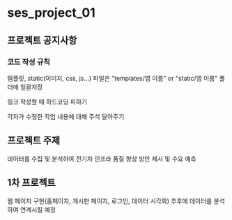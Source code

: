 # ses_project_01

## 프로젝트 공지사항
### 코드 작성 규칙

템플릿, static(이미지, css, js...) 파일은 "templates/앱 이름" or "static/앱 이름" 폴더에 일괄저장  

링크 작성할 때 하드코딩 피하기

각자가 수정한 작업 내용에 대해 주석 달아주기

## 프로젝트 주제
데이터를 수집 및 분석하여 전기차 인프라 품질 향상 방안 제시 및 수요 예측


## 1차 프로젝트 
웹 페이지 구현(홈페이지, 게시판 페이지, 로그인, 데이터 시각화)
추후에 데이터를 분석하여 연계시킬 예정